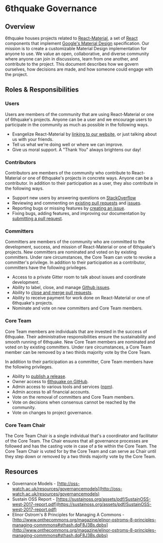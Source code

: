 # 6thquake Governance

## Overview

6thquake houses projects related to [React-Material](http://git.dev.sh.ctripcorp.com/sixthquake/react-material), a set of [React](https://reactjs.org/) components
that implement [Google's Material Design](https://material.io/guidelines/material-design/introduction.html)
specification. Our mission is to create a customizable Material Design implementation
for anyone to use. We value an open, collaborative, and diverse community where anyone can join in
discussions, learn from one another, and contribute to the project. This document describes how
we govern ourselves, how decisions are made, and how someone could engage with the project.

## Roles & Responsibilities

### Users

Users are members of the community that are using React-Material or one of 6thquake's projects. Anyone
can be a user and we encourage users to participate in the community as much as possible in the
following ways.
- Evangelize React-Material by [linking to our website](http://git.dev.sh.ctripcorp.com/sixthquake/react-material), or just talking about us with your
friends.
- Tell us what we're doing well or where we can improve.
- Give us moral support. A "Thank You" always brightens our day!

### Contributors

Contributors are members of the community who contribute to React-Material or one of 6thquake's projects
in concrete ways. Anyone can be a contributor. In addition to their participation as a user, they
also contribute in the following ways.
- Support new users by answering questions on
[StackOverflow](https://stackoverflow.com/questions/tagged/react-material)
- Reviewing and commenting on [existing pull requests](http://git.dev.sh.ctripcorp.com/sixthquake/react-material/merge_requests)
and [issues](http://git.dev.sh.ctripcorp.com/sixthquake/react-material/issues).
- Reporting bugs or missing features by [creating an issue](http://git.dev.sh.ctripcorp.com/sixthquake/react-material/issues/new).
- Fixing bugs, adding features, and improving our documentation by
[submitting a pull request](http://git.dev.sh.ctripcorp.com/sixthquake/react-material/merge_requests).

### Committers

Committers are members of the community who are committed to the development, success, and mission
of React-Material or one of 6thquake's projects. New committers are nominated and voted on by existing
committers. Under rare circumstances, the Core Team can vote to revoke a committer's privilege. In
addition to their participation as a contributor, committers have the following privileges.
- Access to a private Gitter room to talk about issues and coordinate development.
- Ability to label, close, and manage [Github issues](http://git.dev.sh.ctripcorp.com/sixthquake/react-material/issues).
- Ability to [close and merge pull requests](http://git.dev.sh.ctripcorp.com/sixthquake/react-material/merge_requests?q=is%3Apr+is%3Aclosed).
- Ability to receive payment for work done on React-Material or one of 6thquake's projects.
- Nominate and vote on new committers and Core Team members.

### Core Team

Core Team members are individuals that are invested in the success of 6thquake. Their
administrative responsibilities ensure the sustainability and smooth running of 6thquake. New
Core Team members are nominated and voted on by existing committers. Under rare circumstances, a
Core Team member can be removed by a two thirds majority vote by the Core Team.

In addition to their participation as a committer, Core Team members have the following privileges.
- Ability to [publish a release](http://git.dev.sh.ctripcorp.com/sixthquake/react-material/tags).
- Owner access to [6thquake on GitHub](https://github.com/6thquake).
- Admin access to various tools and services ([npm](https://www.npmjs.com/package/react-material)).
- Admin access to all financial accounts.
- Vote on the removal of committers and Core Team members.
- Vote on decisions when consensus cannot be reached by the community.
- Vote on changes to project governance.

### Core Team Chair

The Core Team Chair is a single individual that's a coordinator and facilitator of the Core Team.
The Chair ensures that all governance processes are followed and has the casting vote in case of a
tie within the Core Team. The Core Team Chair is voted for by the Core Team and can serve as Chair
until they step down or removed by a two thirds majority vote by the Core Team.

## Resources

- Governance Models - [http://oss-watch.ac.uk/resources/governancemodels](http://oss-watch.ac.uk/resources/governancemodels)
- Sustain OSS Report - [https://sustainoss.org/assets/pdf/SustainOSS-west-2017-report.pdf](https://sustainoss.org/assets/pdf/SustainOSS-west-2017-report.pdf)
- Elinor Ostrom's 8 Principles for Managing A Commons - [http://www.onthecommons.org/magazine/elinor-ostroms-8-principles-managing-commmons#sthash.dqF8J3Bs.dpbs](http://www.onthecommons.org/magazine/elinor-ostroms-8-principles-managing-commmons#sthash.dqF8J3Bs.dpbs)
